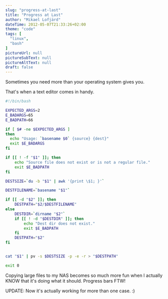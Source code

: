 ```yaml
---
slug: "progress-at-last"
title: "Progress at Last"
author: "Mikael Lofjärd"
dateTime: 2012-05-07T21:33:26+02:00
theme: "code"
tags: [
  "linux",
  "bash"
]
pictureUrl: null
pictureSubText: null
pictureAltText: null
draft: false
---
```

Sometimes you need more than your operating system gives you.

That's when a text editor comes in handy.

````bash
#!/bin/bash

EXPECTED_ARGS=2
E_BADARGS=65
E_BADPATH=66

if [ $# -ne $EXPECTED_ARGS ]
then
  echo "Usage: `basename $0` {source} {dest}"
  exit $E_BADARGS
fi

if [[ ! -f "$1" ]]; then
	echo "Source file does not exist or is not a regular file."
	exit $E_BADPATH
fi

DESTSIZE=`du -b "$1" | awk '{print \$1; }'`

DESTFILENAME=`basename "$1"`

if [[ -d "$2" ]]; then
	DESTPATH="$2/$DESTFILENAME"
else
	DESTDIR=`dirname "$2"`
	if [[ ! -d "$DESTDIR" ]]; then
		echo "Dest dir does not exist."
		exit $E_BADPATH
	fi
	DESTPATH="$2"
fi


cat "$1" | pv -s $DESTSIZE -p -e -r > "$DESTPATH"

exit 0
````

Copying large files to my NAS becomes so much more fun when I actually KNOW that it's doing what it should. Progress bars FTW!

UPDATE: Now it's actually working for more than one case. :)

